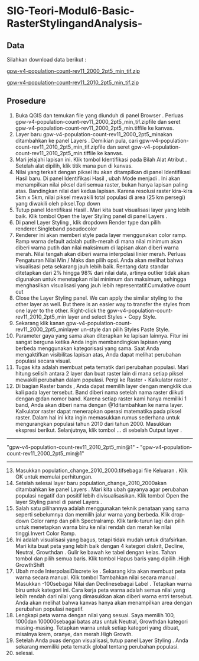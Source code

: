 # SIG-Teori-Modul6-Basic-RasterStylingandAnalysis-

## Data

Silahkan download data berikut :

[gpw-v4-population-count-rev11_2000_2pt5_min_tif.zip](https://www.qgistutorials.com/downloads/gpw-v4-population-count-rev11_2000_2pt5_min_tif.zip)

[gpw-v4-population-count-rev11_2010_2pt5_min_tif.zip](https://www.qgistutorials.com/downloads/gpw-v4-population-count-rev11_2010_2pt5_min_tif.zip)

## Prosedure

1. Buka QGIS dan temukan file yang diunduh di panel Browser . Perluas gpw-v4-population-count-rev11_2000_2pt5_min_tif.zipfile dan seret gpw-v4-population-count-rev11_2000_2pt5_min.tiffile ke kanvas.
2. Layer baru gpw-v4-population-count-rev11_2000_2pt5_minakan ditambahkan ke panel Layers . Demikian pula, cari gpw-v4-population-count-rev11_2010_2pt5_min_tif.zipfile dan seret gpw-v4-population-count-rev11_2010_2pt5_min.tiffile ke kanvas.
3. Mari jelajahi lapisan ini. Klik tombol Identifikasi pada Bilah Alat Atribut . Setelah alat dipilih, klik titik mana pun di kanvas.
4. Nilai yang terkait dengan piksel itu akan ditampilkan di panel Identifikasi Hasil baru. Di panel Identifikasi Hasil , ubah Mode menjadi . Ini akan menampilkan nilai piksel dari semua raster, bukan hanya lapisan paling atas. Bandingkan nilai dari kedua lapisan. Karena resolusi raster kira-kira 5km x 5km, nilai piksel mewakili total populasi di area (25 km persegi) yang diwakili oleh piksel.Top down
5. Tutup panel Identifikasi Hasil . Mari kita buat visualisasi layer yang lebih baik. Klik tombol Open the layer Styling panel di panel Layers .
6. Di panel Layer Styling , klik dropdown Render type dan pilih renderer.Singleband pseudocolor
7. Renderer ini akan memberi style pada layer menggunakan color ramp. Ramp warna default adalah putih-merah di mana nilai minimum akan diberi warna putih dan nilai maksimum di lapisan akan diberi warna merah. Nilai tengah akan diberi warna interpolasi linier merah. Perluas Pengaturan Nilai Min / Maks dan pilih opsi. Anda akan melihat bahwa visualisasi peta sekarang jauh lebih baik. Rentang data standar ditetapkan dari 2% hingga 98% dari nilai data, artinya outlier tidak akan digunakan untuk menetapkan nilai minimum dan maksimum, sehingga menghasilkan visualisasi yang jauh lebih representatif.Cumulative count cut
8. Close the Layer Styling panel. We can apply the similar styling to the other layer as well. But there is an easier way to transfer the styles from one layer to the other. Right-click the gpw-v4-population-count-rev11_2010_2pt5_min layer and select Styles ‣ Copy Style.
9. Sekarang klik kanan gpw-v4-population-count-rev11_2000_2pt5_minlayer un-style dan pilih Styles Paste Style.
10. Parameter gaya yang sama akan diterapkan ke lapisan lainnya. Fitur ini sangat berguna ketika Anda ingin membandingkan lapisan yang berbeda menggunakan kategorisasi yang sama. Saat Anda mengaktifkan visibilitas lapisan atas, Anda dapat melihat perubahan populasi secara visual.
11. Tugas kita adalah membuat peta tematik dari perubahan populasi. Mari hitung selisih antara 2 layer dan buat raster lain di mana setiap piksel mewakili perubahan dalam populasi. Pergi ke Raster ‣ Kalkulator raster .
12. Di bagian Raster bands , Anda dapat memilih layer dengan mengklik dua kali pada layer tersebut. Band diberi nama setelah nama raster diikuti dengan @dan nomor band. Karena setiap raster kami hanya memiliki 1 band, Anda akan diberi nama dengan @1ditambahkan ke nama layer. Kalkulator raster dapat menerapkan operasi matematika pada piksel raster. Dalam hal ini kita ingin memasukkan rumus sederhana untuk mengurangkan populasi tahun 2010 dari tahun 2000. Masukkan ekspresi berikut. Selanjutnya, klik tombol … di sebelah Output layer .

------------------

"gpw-v4-population-count-rev11_2010_2pt5_min@1" - "gpw-v4-population-count-rev11_2000_2pt5_min@1"

------------------

13. Masukkan population_change_2010_2000.tifsebagai file Keluaran . Klik OK untuk memulai perhitungan.
14. Setelah selesai layer baru population_change_2010_2000akan ditambahkan ke panel Layers . Mari kita ubah gayanya agar perubahan populasi negatif dan positif lebih divisualisasikan. Klik tombol Open the layer Styling panel di panel Layers .
15. Salah satu pilihannya adalah menggunakan teknik penataan yang sama seperti sebelumnya dan memilih jalur warna yang berbeda. Klik drop-down Color ramp dan pilih Spectralramp. Klik tarik-turun lagi dan pilih untuk menetapkan warna biru ke nilai rendah dan merah ke nilai tinggi.Invert Color Ramp.
16. Ini adalah visualisasi yang bagus, tetapi tidak mudah untuk ditafsirkan. Mari kita buat peta yang lebih baik dengan 4 kategori diskrit, Decline, Neutral, Growthdan . Gulir ke bawah ke tabel dengan kelas. Tahan tombol dan pilih semua baris. Klik tombol Hapus baris yang dipilih .High GrowthShift
17.  Ubah mode InterpolasiDiscrete ke . Sekarang kita akan membuat peta warna secara manual. Klik tombol Tambahkan nilai secara manual . Masukkan -100sebagai Nilai dan Declinesebagai Label . Tetapkan warna biru untuk kategori ini. Cara kerja peta warna adalah semua nilai yang lebih rendah dari nilai yang dimasukkan akan diberi warna entri tersebut. Anda akan melihat bahwa kanvas hanya akan menampilkan area dengan perubahan populasi negatif.
18. Lengkapi peta warna dengan nilai yang sesuai. Saya memilih 100, 1000dan 100000sebagai batas atas untuk Neutral, Growthdan kategori masing-masing. Tetapkan warna untuk setiap kategori yang dibuat, misalnya krem, oranye, dan merah.High Growth.
19. Setelah Anda puas dengan visualisasi, tutup panel Layer Styling . Anda sekarang memiliki peta tematik global tentang perubahan populasi.
20. selesai.
